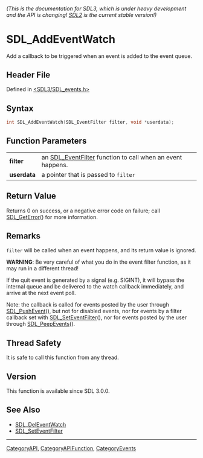 ###### (This is the documentation for SDL3, which is under heavy development and the API is changing! [SDL2](https://wiki.libsdl.org/SDL2/) is the current stable version!)
# SDL_AddEventWatch

Add a callback to be triggered when an event is added to the event queue.

## Header File

Defined in [<SDL3/SDL_events.h>](https://github.com/libsdl-org/SDL/blob/main/include/SDL3/SDL_events.h)

## Syntax

```c
int SDL_AddEventWatch(SDL_EventFilter filter, void *userdata);
```

## Function Parameters

|                  |                                                                               |
| ---------------- | ----------------------------------------------------------------------------- |
| **filter**       | an [SDL_EventFilter](SDL_EventFilter) function to call when an event happens. |
| **userdata**     | a pointer that is passed to `filter`                                          |

## Return Value

Returns 0 on success, or a negative error code on failure; call
[SDL_GetError](SDL_GetError)() for more information.

## Remarks

`filter` will be called when an event happens, and its return value is
ignored.

**WARNING**: Be very careful of what you do in the event filter function,
as it may run in a different thread!

If the quit event is generated by a signal (e.g. SIGINT), it will bypass
the internal queue and be delivered to the watch callback immediately, and
arrive at the next event poll.

Note: the callback is called for events posted by the user through
[SDL_PushEvent](SDL_PushEvent)(), but not for disabled events, nor for
events by a filter callback set with
[SDL_SetEventFilter](SDL_SetEventFilter)(), nor for events posted by the
user through [SDL_PeepEvents](SDL_PeepEvents)().

## Thread Safety

It is safe to call this function from any thread.

## Version

This function is available since SDL 3.0.0.

## See Also

- [SDL_DelEventWatch](SDL_DelEventWatch)
- [SDL_SetEventFilter](SDL_SetEventFilter)

----
[CategoryAPI](CategoryAPI), [CategoryAPIFunction](CategoryAPIFunction), [CategoryEvents](CategoryEvents)

